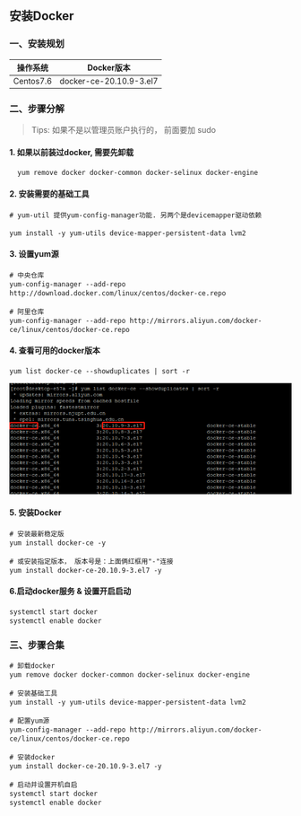 ## 安装Docker


### 一、安装规划
| 操作系统   | Docker版本|
| --------- | --------  |
| Centos7.6 | docker-ce-20.10.9-3.el7 |

### 二、步骤分解
> Tips: 如果不是以管理员账户执行的， 前面要加 sudo

#### 1. 如果以前装过docker, 需要先卸载
```
  yum remove docker docker-common docker-selinux docker-engine
```

#### 2. 安装需要的基础工具
```
# yum-util 提供yum-config-manager功能. 另两个是devicemapper驱动依赖

yum install -y yum-utils device-mapper-persistent-data lvm2
```

#### 3. 设置yum源
```
# 中央仓库
yum-config-manager --add-repo http://download.docker.com/linux/centos/docker-ce.repo

# 阿里仓库
yum-config-manager --add-repo http://mirrors.aliyun.com/docker-ce/linux/centos/docker-ce.repo
```

#### 4. 查看可用的docker版本
```
yum list docker-ce --showduplicates | sort -r
```
![img.png](images/docker_version.png)

#### 5. 安装Docker
```
# 安装最新稳定版
yum install docker-ce -y

# 或安装指定版本， 版本号是：上面俩红框用"-"连接
yum install docker-ce-20.10.9-3.el7 -y
```

#### 6.启动docker服务 & 设置开启启动
```
systemctl start docker
systemctl enable docker
```




### 三、步骤合集
```
# 卸载docker
yum remove docker docker-common docker-selinux docker-engine

# 安装基础工具
yum install -y yum-utils device-mapper-persistent-data lvm2

# 配置yum源
yum-config-manager --add-repo http://mirrors.aliyun.com/docker-ce/linux/centos/docker-ce.repo

# 安装docker
yum install docker-ce-20.10.9-3.el7 -y

# 启动并设置开机自启
systemctl start docker
systemctl enable docker
```